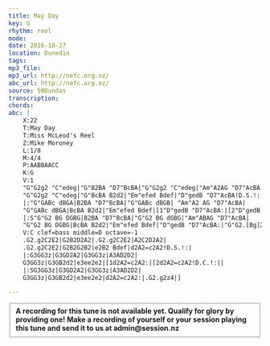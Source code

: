 ```yaml
---
title: May Day
key: G
rhythm: reel 
mode:
date: 2016-10-27
location: Dunedin
tags:
mp3_file:
mp3_url: http://nefc.org.nz/
abc_url: http://nefc.org.nz/
source: 50Dundas
transcription:
chords: 
abc: |
    X:22
    T:May Day
    T:Miss McLeod's Reel
    Z:Mike Moroney
    L:1/8
    M:4/4
    P:AABBAACC
    K:G
    V:1
    "G"G2g2 "C"edeg|"G"B2BA "D7"BcBA|"G"G2g2 "C"edeg|"Am"A2AG "D7"AcBA|
    "G"G2g2 "C"edeg|"G"BcBA B2d2|"Em"efed Bdef|"D"gedB "D7"AcBA!D.S.!:|
    |:"G"GABc dBGA|B2BA "D7"BcBA|"G"GABc dBGB| "Am"A2 AG "D7"AcBA|
    "G"GABc dBGA|BcBA B2d2|"Em"efed Bdef|[1"D"gedB "D7"AcBA:|[2"D"gedB "D7"AcBA!D.C.!:||
    |:S"G"G2 BG DGBG|B2BA "D7"BcBA|"G"G2 BG dGBG|"Am"ABAG "D7"AcBA|
    "G"G2 BG DGBG|BcBA B2d2|"Em"efed Bdef|"D"gedB "D7"AcBA:|"G"G2.[Bg]2"^Fine"z4|]
    V:C clef=bass middle=D octave=-1
    .G2.g2C2E2|G2B2D2A2|.G2.g2C2E2|A2C2D2A2|
    .G2.g2C2E2|G2B2G2B2|e2B2 Bdef|d2A2=c2A2!D.S.!:|
    |:G3GG3z|G3GD2A2|G3GG3z|A3AD2D2|
    G3GG3z|G3GB2d2|e3ee2e2|[1d2A2=c2A2:|[2d2A2=c2A2!D.C.!:||
    |:SG3GG3z|G3GD2A2|G3GG3z|A3AD2D2|
    G3GG3z|G3GB2d2|e3ee2e2|d2A2=c2A2:|.G2.g2z4|]

---
```

<fieldset><strong>A recording for this tune is not available yet. Qualify for glory by providing one!
Make a recording of yourself or your session playing this tune and send it to us at admin@session.nz</strong></fieldset><br />
